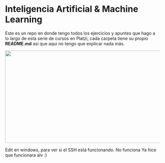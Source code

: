 # Inteligencia Artificial & Machine Learning
Este es un repo en donde tengo todos los ejercicios y apuntes que hago a lo largo de esta serie de cursos en Platzi, cada carpeta tiene su propio **README.md** así que aqui no tengo que explicar nada más.
<p align="center">
  <img src="https://live.staticflickr.com/65535/49941719687_076b8edd4d_c.jpg" width="600" height="300" >
</p>

Edit en windows, para ver si el SSH está funcionando.
No funciona
Ya hice que funcionara alv :)

